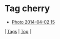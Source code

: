 <!--
title: Tag cherry
date: 2020-06-28T15:26:59.510Z
tags:
-->
# Tag cherry

 * [Photo 2014-04-02 15](81491085042.md)

| [Tags](tags.md) | [Top](index.md) |
